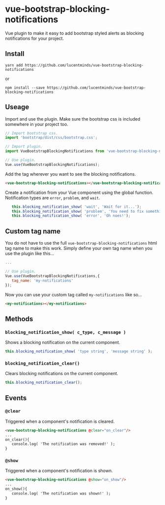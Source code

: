 # vue-bootstrap-blocking-notifications
Vue plugin to make it easy to add bootstrap styled alerts as blocking notifications for your project.

## Install
```shell
yarn add https://github.com/lucentminds/vue-bootstrap-blocking-notifications
```

or

```shell
npm install --save https://github.com/lucentminds/vue-bootstrap-blocking-notifications
```


## Useage
Import and use the plugin. Make sure the bootstrap css is included somewhere in your project too.
```js
// Import bootstrap css.
import 'bootstrap/dist/css/bootstrap.css';

// Import plugin.
import VueBootstrapBlockingNotifications from 'vue-bootstrap-blocking-notifications';

// Use plugin.
Vue.use(VueBootstrapBlockingNotifications);
```

Add the tag wherever you want to see the blocking notifications.
```html
<vue-bootstrap-blocking-notifications></vue-bootstrap-blocking-notifications>
```

Create a notification from your Vue component using the global function. Notification types are `error`, `problem`, and `wait`.
```js
   this.blocking_notification_show( 'wait', 'Wait for it...');
   this.blocking_notification_show( 'problem', 'You need to fix something!');
   this.blocking_notification_show( 'error', 'Oh noes!');
```

## Custom tag name

You do not have to use the full `vue-bootstrap-blocking-notifications` html tag name to make this work. Simply define your own tag name when you use the plugin like this...

```js
...

// Use plugin.
Vue.use(VueBootstrapBlockingNotifications,{
   tag_name: 'my-notifications'
});
```

Now you can use your custom tag called `my-notifications` like so...
```html
<my-notifications></my-notifications>
```

## Methods

   ### `blocking_notification_show( c_type, c_message )`
   Shows a blocking notification on the current component.
   ```js
   this.blocking_notification_show( 'type string', 'message string' );
   ```

   ### `blocking_notification_clear()`
   Clears blocking notifications on the current component.
   ```js
   this.blocking_notification_clear();
   ```

## Events

   ### `@clear`
   Triggered when a component's notification is cleared.
   ```html
   <vue-bootstrap-blocking-notifications @clear="on_clear"/>
   ...
   on_clear(){
      console.log( 'The notification was removed!' );
   }
   ```

   ### `@show`
   Triggered when a component's notification is shown.
   ```html
   <vue-bootstrap-blocking-notifications @show="on_show"/>
   ...
   on_show(){
      console.log( 'The notification was shown!' );
   }
   ```
